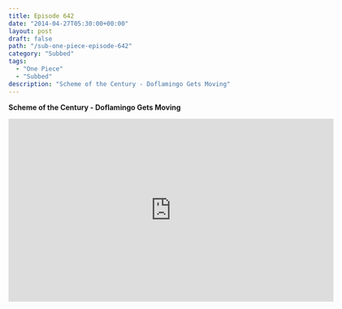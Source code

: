 ```yaml
---
title: Episode 642
date: "2014-04-27T05:30:00+00:00"
layout: post
draft: false
path: "/sub-one-piece-episode-642"
category: "Subbed"
tags:
  - "One Piece"
  - "Subbed"
description: "Scheme of the Century - Doflamingo Gets Moving"
---
```


**Scheme of the Century - Doflamingo Gets Moving**

<iframe width="640" height="360" src="https://www.rapidvideo.com/e/G6FRPG34S0" frameborder="0" marginwidth=0 marginheight=0 scrolling=no allowfullscreen></iframe>

